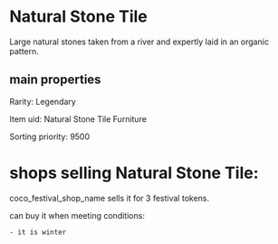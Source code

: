 # Natural Stone Tile

Large natural stones taken from a river and expertly laid in an organic pattern.

## main properties

Rarity: Legendary

Item uid: Natural Stone Tile Furniture

Sorting priority: 9500

# shops selling Natural Stone Tile:

coco_festival_shop_name sells it for 3 festival tokens.

  can buy it when meeting conditions: 

    - it is winter